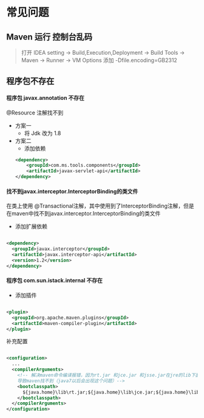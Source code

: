 # 常见问题

## Maven 运行 控制台乱码

> 打开 IDEA setting -> Build,Execution,Deployment -> Build Tools -> Maven -> Runner -> VM Options 添加
> -Dfile.encoding=GB2312

## 程序包不存在

#### 程序包 javax.annotation 不存在

@Resource 注解找不到

+ 方案一
  + 将 Jdk 改为 1.8
+ 方案二
  + 添加依赖
  ```xml
  <dependency>
      <groupId>com.ms.tools.components</groupId>
      <artifactId>javax-servlet-api</artifactId>
  </dependency>
  ```

#### 找不到javax.interceptor.InterceptorBinding的类文件

在类上使用 @Transactional注解，其中使用到了InterceptorBinding注解，但是在maven中找不到javax.interceptor.InterceptorBinding的类文件

+ 添加扩展依赖

```xml

<dependency>
  <groupId>javax.interceptor</groupId>
  <artifactId>javax.interceptor-api</artifactId>
  <version>1.2</version>
</dependency>
```

#### 程序包 com.sun.istack.internal 不存在

+ 添加插件

```xml

<plugin>
  <groupId>org.apache.maven.plugins</groupId>
  <artifactId>maven-compiler-plugin</artifactId>
</plugin>
```

补充配置

```xml

<configuration>
  ...
  <compilerArguments>
    <!-- 解决maven命令编译报错，因为rt.jar 和jce.jar 和jsse.jar在jre的lib下面，不在jdk的lib下面，
    导致maven找不到（java7以后会出现这个问题）-->
    <bootclasspath>
      ${java.home}\lib\rt.jar;${java.home}\lib\jce.jar;${java.home}\lib\jsse.jar
    </bootclasspath>
  </compilerArguments>
</configuration>
```
